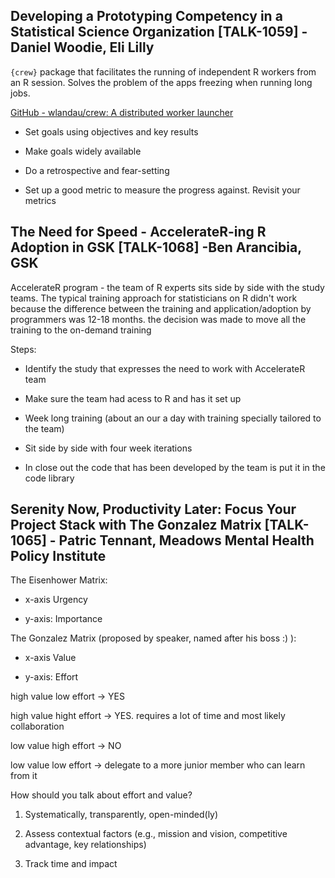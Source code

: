## Developing a Prototyping Competency in a Statistical Science Organization [TALK-1059] - Daniel Woodie, Eli Lilly

`{crew}` package that facilitates the running of independent R workers from an R session. Solves the problem of the apps freezing when running long jobs.

[GitHub - wlandau/crew: A distributed worker launcher](https://github.com/wlandau/crew)

-   Set goals using objectives and key results

-   Make goals widely available

-   Do a retrospective and fear-setting

-   Set up a good metric to measure the progress against. Revisit your metrics

## The Need for Speed - AccelerateR-ing R Adoption in GSK [TALK-1068] -Ben Arancibia, GSK

AccelerateR program - the team of R experts sits side by side with the study teams. The typical training approach for statisticians on R didn't work because the difference between the training and application/adoption by programmers was 12-18 months. the decision was made to move all the training to the on-demand training

Steps:

-   Identify the study that expresses the need to work with AccelerateR team

-   Make sure the team had acess to R and has it set up

-   Week long training (about an our a day with training specially tailored to the team)

-   Sit side by side with four week iterations

-   In close out the code that has been developed by the team is put it in the code library

## Serenity Now, Productivity Later: Focus Your Project Stack with The Gonzalez Matrix [TALK-1065] - Patric Tennant, Meadows Mental Health Policy Institute

The Eisenhower Matrix:

-   x-axis Urgency

-   y-axis: Importance

The Gonzalez Matrix (proposed by speaker, named after his boss :) ):

-   x-axis Value

-   y-axis: Effort

high value low effort -\> YES

high value hight effort -\> YES. requires a lot of time and most likely collaboration

low value high effort -\> NO

low value low effort -\> delegate to a more junior member who can learn from it

How should you talk about effort and value?

1.  Systematically, transparently, open-minded(ly)

2.  Assess contextual factors (e.g., mission and vision, competitive advantage, key relationships)

3.  Track time and impact
